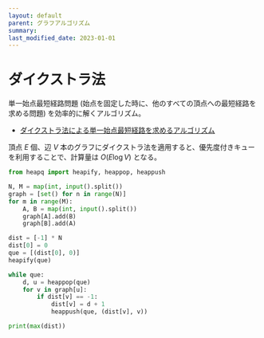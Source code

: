 ```yaml
---
layout: default
parent: グラフアルゴリズム
summary: 
last_modified_date: 2023-01-01
---
```


# ダイクストラ法

単一始点最短経路問題 (始点を固定した時に、他のすべての頂点への最短経路を求める問題) を効率的に解くアルゴリズム。

- [ダイクストラ法による単一始点最短経路を求めるアルゴリズム](https://algo-logic.info/dijkstra/)

頂点 $E$ 個、辺 $V$ 本のグラフにダイクストラ法を適用すると、優先度付きキューを利用することで、計算量は $O(E \log V)$ となる。

```python
from heapq import heapify, heappop, heappush

N, M = map(int, input().split())
graph = [set() for n in range(N)]
for m in range(M):
    A, B = map(int, input().split())
    graph[A].add(B)
    graph[B].add(A)

dist = [-1] * N
dist[0] = 0
que = [(dist[0], 0)]
heapify(que)

while que:
    d, u = heappop(que)
    for v in graph[u]:
        if dist[v] == -1:
            dist[v] = d + 1
            heappush(que, (dist[v], v))

print(max(dist))
```